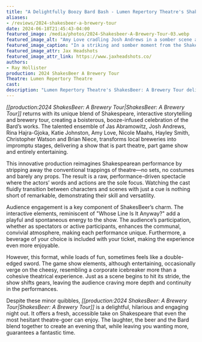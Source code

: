 ```yaml
---
title: "A Delightfully Boozy Bard Bash - Lumen Repertory Theatre's ShakesBeer: A Brewery Tour"
aliases:
- /reviews/2024-shakesbeer-a-brewery-tour
date: 2024-06-18T21:45:43-04:00
featured_image: /media/photos/2024-Shakesbeer-A-Brewery-Tour-03.webp
featured_image_alt: "Amy Love cradling Josh Andrews in a somber scene at a Shakespeare-themed performance in a brewery."
featured_image_caption: "In a striking and somber moment from the Shakespeare-themed brewery tour, Amy Love cradles an unresponsive Josh Andrews."
featured_image_attr: Jax Headshots
featured_image_attr_link: https://www.jaxheadshots.co/
authors:
- Ray Hollister
production: 2024 ShakesBeer A Brewery Tour
Theatre: Lumen Repertory Theatre
cast: 
description: "Lumen Repertory Theatre's ShakesBeer: A Brewery Tour delivers a boozy, interactive Shakespeare experience blending theatre, game show antics and craft brews for a night of laughter and fun."
---
```

*[[production:2024 ShakesBeer: A Brewery Tour|ShakesBeer: A Brewery Tour]]* returns with its unique blend of Shakespeare, interactive storytelling and brewery tour, creating a boisterous, booze-infused celebration of the Bard’s works. The talented ensemble of Jas Abramowitz, Josh Andrews, Rina Hajra-Gjoka, Katie Johnston, Amy Love, Nicole Maahs, Hayley Smith, Christopher Watson and Brian Niece, transforms local breweries into impromptu stages, delivering a show that is part theatre, part game show and entirely entertaining.<!--more-->

This innovative production reimagines Shakespearean performance by stripping away the conventional trappings of theatre—no sets, no costumes and barely any props. The result is a raw, performance-driven spectacle where the actors’ words and actions are the sole focus. Watching the cast fluidly transition between characters and scenes with just a cue is nothing short of remarkable, demonstrating their skill and versatility.

Audience engagement is a key component of ShakesBeer’s charm. The interactive elements, reminiscent of "Whose Line Is It Anyway?" add a playful and spontaneous energy to the show. The audience’s participation, whether as spectators or active participants, enhances the communal, convivial atmosphere, making each performance unique. Furthermore, a beverage of your choice is included with your ticket, making the experience even more enjoyable.

However, this format, while loads of fun, sometimes feels like a double-edged sword. The game show elements, although entertaining, occasionally verge on the cheesy, resembling a corporate icebreaker more than a cohesive theatrical experience. Just as a scene begins to hit its stride, the show shifts gears, leaving the audience craving more depth and continuity in the performances.

Despite these minor quibbles, *[[production:2024 ShakesBeer: A Brewery Tour|ShakesBeer: A Brewery Tour]]* is a delightful, hilarious and engaging night out. It offers a fresh, accessible take on Shakespeare that even the most hesitant theatre-goer can enjoy. The laughter, the beer and the Bard blend together to create an evening that, while leaving you wanting more, guarantees a fantastic time.